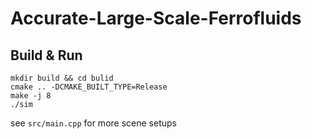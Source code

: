 # Accurate-Large-Scale-Ferrofluids


## Build & Run
```
mkdir build && cd bulid
cmake .. -DCMAKE_BUILT_TYPE=Release
make -j 8
./sim
```

see `src/main.cpp` for more scene setups
